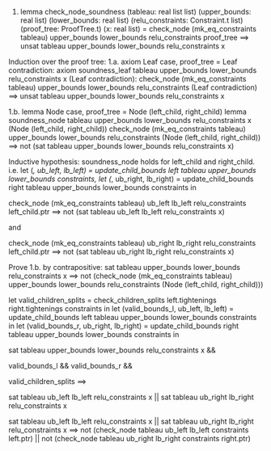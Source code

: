 1. lemma check_node_soundness (tableau: real list list) (upper_bounds: real list) (lower_bounds: real list) 
        (relu_constraints: Constraint.t list) (proof_tree: ProofTree.t) (x: real list) =
    check_node (mk_eq_constraints tableau) upper_bounds lower_bounds relu_constraints proof_tree
    ==>
    unsat tableau upper_bounds lower_bounds relu_constraints x

Induction over the proof tree:
1.a. axiom Leaf case, proof_tree = Leaf contradiction: axiom soundness_leaf tableau upper_bounds lower_bounds relu_constraints x (Leaf contradiction):
        check_node (mk_eq_constraints tableau) upper_bounds lower_bounds relu_constraints (Leaf contradiction)
        ==> 
        unsat tableau upper_bounds lower_bounds relu_constraints x

1.b. lemma Node case, proof_tree = Node (left_child, right_child) 
lemma soundness_node tableau upper_bounds lower_bounds relu_constraints x (Node (left_child, right_child))
        check_node (mk_eq_constraints tableau) upper_bounds lower_bounds relu_constraints (Node (left_child, right_child))
        ==>
        not (sat tableau upper_bounds lower_bounds relu_constraints x)
<!-- todo: ensure that not sat = unsat -->
Inductive hypothesis: soundness_node holds for left_child and right_child. i.e.
let (_, ub_left, lb_left) = update_child_bounds left tableau upper_bounds lower_bounds constraints,
let (_, ub_right, lb_right) = update_child_bounds right tableau upper_bounds lower_bounds constraints in

check_node (mk_eq_constraints tableau) ub_left lb_left relu_constraints left_child.ptr
==>
not (sat tableau ub_left lb_left relu_constraints x)

and

check_node (mk_eq_constraints tableau) ub_right lb_right relu_constraints left_child.ptr
==>
not (sat tableau ub_right lb_right relu_constraints x)



Prove 1.b. by contrapositive:
        sat tableau upper_bounds lower_bounds relu_constraints x 
        ==>
        not (check_node (mk_eq_constraints tableau) upper_bounds lower_bounds relu_constraints (Node (left_child, right_child)))


let valid_children_splits = check_children_splits left.tightenings right.tightenings constraints in
let (valid_bounds_l, ub_left, lb_left) = update_child_bounds left tableau upper_bounds lower_bounds constraints in
let (valid_bounds_r, ub_right, lb_right) = update_child_bounds right tableau upper_bounds lower_bounds constraints in
<!-- assuming that the parent's system is satisfiable -->
sat tableau upper_bounds lower_bounds relu_constraints x && 
<!-- that the bound tightenings are valid (todo: prove that bound tightening preserve satisfiability) -->
valid_bounds_l && valid_bounds_r && 
<!-- and that the split between the children is correct, -->
valid_children_splits
==>
<!-- then one of the children's systems is satisfiable too -->
sat tableau ub_left lb_left relu_constraints x ||
sat tableau ub_right lb_right relu_constraints x

<!-- Inductive hypothesis that sat child_left && sat child_right ==> sat Node(child_left, child_right)  -->
sat tableau ub_left lb_left relu_constraints x ||
sat tableau ub_right lb_right relu_constraints x
==>
not (check_node tableau ub_left lb_left constraints left.ptr) ||
not (check_node tableau ub_right lb_right constraints right.ptr)
        
